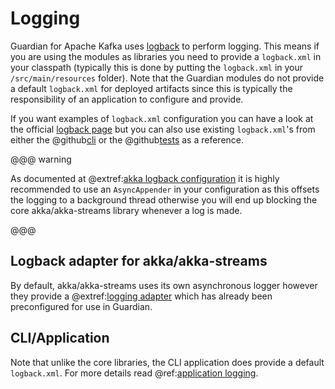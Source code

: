 # Logging

Guardian for Apache Kafka uses [logback](https://logback.qos.ch/index.html) to perform logging. This means if you are
using the modules as libraries you need to provide a `logback.xml` in your classpath (typically this is done by putting
the `logback.xml` in your `/src/main/resources` folder). Note that the Guardian modules do not provide a default
`logback.xml` for deployed artifacts since this is typically the responsibility of an application to configure and
provide.

If you want examples of `logback.xml` configuration you can have a look at the
official [logback page](https://logback.qos.ch/manual/configuration.html) but you can also use existing `logback.xml`'s
from either the @github[cli](/core-cli/src/main/resources/logback.xml) or the
@github[tests](/core/src/test/resources/logback.xml) as a reference.

@@@ warning

As documented at @extref:[akka logback configuration](akka-docs:logging.html#logback-configuration) it is highly recommended
to use an `AsyncAppender` in your configuration as this offsets the logging to a background thread otherwise you will
end up blocking the core akka/akka-streams library whenever a log is made.

@@@

## Logback adapter for akka/akka-streams

By default, akka/akka-streams uses its own asynchronous logger however they provide a
@extref:[logging adapter](akka-docs:logging.html#slf4j) which has already been preconfigured for use in Guardian.

## CLI/Application

Note that unlike the core libraries, the CLI application does provide a default `logback.xml`. For more details read
@ref:[application logging](../application/logging.md).
